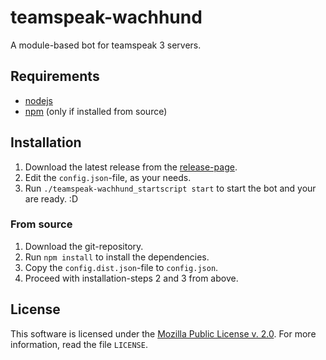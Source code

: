 teamspeak-wachhund
==================
A module-based bot for teamspeak 3 servers.

Requirements
------------
 - [nodejs](http://nodejs.org/)
 - [npm](https://npmjs.org) (only if installed from source)


Installation
------------
 1. Download the latest release from the [release-page](https://github.com/zyberspace/teamspeak-wachhund/releases).
 2. Edit the `config.json`-file, as your needs.
 3. Run `./teamspeak-wachhund_startscript start` to start the bot and your are ready. :D

### From source
 1. Download the git-repository.
 2. Run `npm install` to install the dependencies.
 3. Copy the `config.dist.json`-file to `config.json`.
 4. Proceed with installation-steps 2 and 3 from above.

License
-------
This software is licensed under the [Mozilla Public License v. 2.0](http://mozilla.org/MPL/2.0/). For more information, read the file `LICENSE`.
